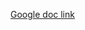 [Google doc link](https://docs.google.com/document/d/1d5ov1kMk6eTlauaLn93WqJb4pID5z2uckfBfnPaiNjM/edit?usp=drive_link)
